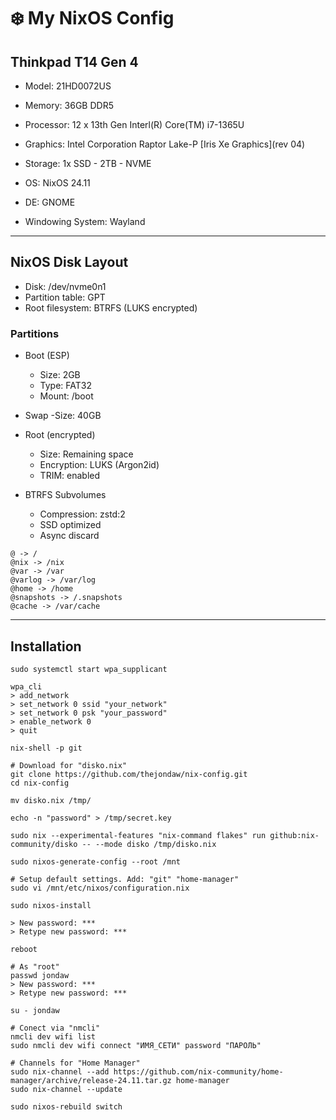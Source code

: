 # ❄️ My NixOS Config

## Thinkpad T14 Gen 4

- Model: 21HD0072US
- Memory: 36GB DDR5
- Processor: 12 x 13th Gen Interl(R) Core(TM) i7-1365U
- Graphics: Intel Corporation Raptor Lake-P [Iris Xe Graphics](rev 04)
- Storage: 1x SSD - 2TB - NVME

- OS: NixOS 24.11
- DE: GNOME
- Windowing System: Wayland

---

## NixOS Disk Layout

- Disk: /dev/nvme0n1
- Partition table: GPT
- Root filesystem: BTRFS (LUKS encrypted)

### Partitions

- Boot (ESP)
  - Size: 2GB
  - Type: FAT32
  - Mount: /boot

- Swap
  -Size: 40GB

- Root (encrypted)
  - Size: Remaining space
  - Encryption: LUKS (Argon2id)
  - TRIM: enabled

- BTRFS Subvolumes
  - Compression: zstd:2
  - SSD optimized
  - Async discard

```shell
@ -> /
@nix -> /nix
@var -> /var
@varlog -> /var/log
@home -> /home
@snapshots -> /.snapshots
@cache -> /var/cache
```

---

## Installation


```shell
sudo systemctl start wpa_supplicant

wpa_cli
> add_network
> set_network 0 ssid "your_network"
> set_network 0 psk "your_password"
> enable_network 0
> quit

nix-shell -p git

# Download for "disko.nix"
git clone https://github.com/thejondaw/nix-config.git
cd nix-config

mv disko.nix /tmp/

echo -n "password" > /tmp/secret.key

sudo nix --experimental-features "nix-command flakes" run github:nix-community/disko -- --mode disko /tmp/disko.nix

sudo nixos-generate-config --root /mnt

# Setup default settings. Add: "git" "home-manager"
sudo vi /mnt/etc/nixos/configuration.nix

sudo nixos-install

> New password: ***
> Retype new password: *** 

reboot

# As "root"
passwd jondaw
> New password: ***
> Retype new password: *** 

su - jondaw

# Conect via "nmcli" 
nmcli dev wifi list
sudo nmcli dev wifi connect "ИМЯ_СЕТИ" password "ПАРОЛЬ"

# Channels for "Home Manager"
sudo nix-channel --add https://github.com/nix-community/home-manager/archive/release-24.11.tar.gz home-manager
sudo nix-channel --update

sudo nixos-rebuild switch
```
